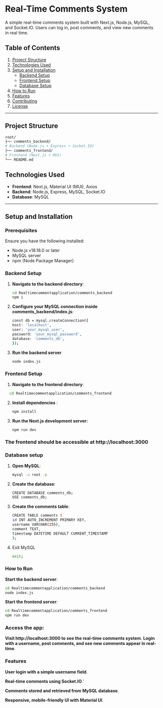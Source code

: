 # Real-Time Comments System

A simple real-time comments system built with Next.js, Node.js, MySQL, and Socket.IO. Users can log in, post comments, and view new comments in real time.

## Table of Contents

1. [Project Structure](#project-structure)
2. [Technologies Used](#technologies-used)
3. [Setup and Installation](#setup-and-installation)
   - [Backend Setup](#backend-setup)
   - [Frontend Setup](#frontend-setup)
   - [Database Setup](#database-setup)
4. [How to Run](#how-to-run)
5. [Features](#features)
6. [Contributing](#contributing)
7. [License](#license)

---

## Project Structure

```bash
root/
├── comments_backend/
# Backend (Node.js + Express + Socket.IO)
├── comments_frontend/
# Frontend (Next.js + MUI)
└── README.md
```


## Technologies Used

- **Frontend**: Next.js, Material UI (MUI), Axios
- **Backend**: Node.js, Express, MySQL, Socket.IO
- **Database**: MySQL

---

## Setup and Installation

### Prerequisites

Ensure you have the following installed:
- Node.js v18.18.0 or later
- MySQL server
- npm (Node Package Manager)

### Backend Setup

1. **Navigate to the backend directory**:
   ```bash
   cd Realtimecommentapplication/comments_backend
   npm i
   ```
2. **Configure your MySQL connection inside comments_backend/index.js**:
     ```bash
     const db = mysql.createConnection({
     host: 'localhost',
     user: 'your_mysql_user',
     password: 'your_mysql_password',
     database: 'comments_db',
     });
    ```
3. **Run the backend server**
   ```bash
   node index.js
   ```
### Frontend Setup

1. **Navigate to the frontend directory**:
  ```bash
    cd Realtimecommentapplication/comments_frontend
  ```
2. **Install dependencies** :
   ```bash
   npm install
   ```
3. **Run the Next.js development server:**
   ```bash
   npm run dev
   ```

### The frontend should be accessible at http://localhost:3000

### Database setup

1. **Open MySQL**:
   ```bash
   mysql -u root -p
   ```
2. **Create the database**:
   ```bash
   CREATE DATABASE comments_db;
   USE comments_db;
   ```
3. **Create the comments table**:
   ```bash
   CREATE TABLE comments (
   id INT AUTO_INCREMENT PRIMARY KEY,
   username VARCHAR(255),
   comment TEXT,
   timestamp DATETIME DEFAULT CURRENT_TIMESTAMP
   );
   ```
4. Exit MySQL
   ```bash
   exit;
   ```

### How to Run
 **Start the backend server**:
 ```bash
 cd Realtimecommentapplication/comments_backend
 node index.js
 ```
**Start the frontend server**:
```bash
cd Realtimecommentapplication/comments_frontend
npm run dev
```

### Access the app:

**Visit http://localhost:3000 to see the real-time comments system**.
**Login with a username, post comments, and see new comments appear in real-time**.

   
### Features
  **User login with a simple username field**.
  
  **Real-time comments using Socket.IO**.'
  
  **Comments stored and retrieved from MySQL database**.
  
  **Responsive, mobile-friendly UI with Material UI**.










